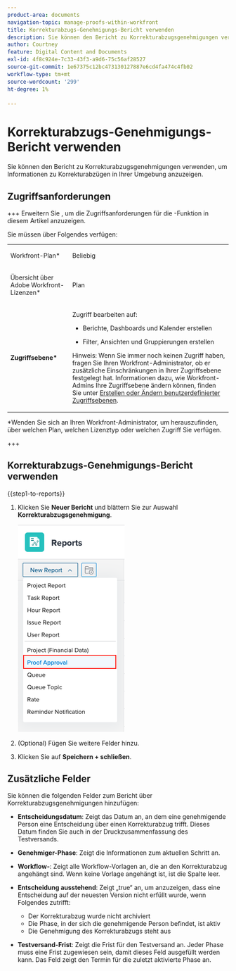 ```yaml
---
product-area: documents
navigation-topic: manage-proofs-within-workfront
title: Korrekturabzugs-Genehmigungs-Bericht verwenden
description: Sie können den Bericht zu Korrekturabzugsgenehmigungen verwenden, um Informationen zu Korrekturabzügen in Ihrer Umgebung anzuzeigen.
author: Courtney
feature: Digital Content and Documents
exl-id: 4f8c924e-7c33-43f3-a9d6-75c56af28527
source-git-commit: 1e67375c12bc473130127887e6cd4fa474c4fb02
workflow-type: tm+mt
source-wordcount: '299'
ht-degree: 1%

---
```


# Korrekturabzugs-Genehmigungs-Bericht verwenden

Sie können den Bericht zu Korrekturabzugsgenehmigungen verwenden, um Informationen zu Korrekturabzügen in Ihrer Umgebung anzuzeigen.

## Zugriffsanforderungen

+++ Erweitern Sie , um die Zugriffsanforderungen für die -Funktion in diesem Artikel anzuzeigen.

Sie müssen über Folgendes verfügen:

<table style="table-layout:auto"> 
 <col> 
 <col> 
 <tbody> 
  <tr> 
   <td role="rowheader"> <p>Workfront-Plan*</p> </td> 
   <td>Beliebig</td> 
  </tr> 
  <tr> 
   <td role="rowheader"> <p>Übersicht über Adobe Workfront-Lizenzen*</p> </td> 
   <td> <p>Plan</p> </td> 
  </tr> 
  <tr data-mc-conditions=""> 
   <td role="rowheader"><strong>Zugriffsebene*</strong> </td> 
   <td> <p>Zugriff bearbeiten auf:</p> 
    <ul> 
     <li> <p>Berichte, Dashboards und Kalender erstellen</p> </li> 
     <li> <p>Filter, Ansichten und Gruppierungen erstellen</p> </li> 
    </ul> <p>Hinweis: Wenn Sie immer noch keinen Zugriff haben, fragen Sie Ihren Workfront-Administrator, ob er zusätzliche Einschränkungen in Ihrer Zugriffsebene festgelegt hat. Informationen dazu, wie Workfront-Admins Ihre Zugriffsebene ändern können, finden Sie unter <a href="../../../administration-and-setup/add-users/configure-and-grant-access/create-modify-access-levels.md" class="MCXref xref">Erstellen oder Ändern benutzerdefinierter Zugriffsebenen</a>.</p> </td> 
  </tr> 
 </tbody> 
</table>

&#42;Wenden Sie sich an Ihren Workfront-Administrator, um herauszufinden, über welchen Plan, welchen Lizenztyp oder welchen Zugriff Sie verfügen.

+++

## Korrekturabzugs-Genehmigungs-Bericht verwenden

{{step1-to-reports}}

1. Klicken Sie **Neuer Bericht** und blättern Sie zur Auswahl **Korrekturabzugsgenehmigung**.

   ![Bericht zur Korrekturabzugsgenehmigung](assets/proof-approval-report.png)

1. (Optional) Fügen Sie weitere Felder hinzu.
1. Klicken Sie auf **Speichern + schließen**.

## Zusätzliche Felder

Sie können die folgenden Felder zum Bericht über Korrekturabzugsgenehmigungen hinzufügen:

* **Entscheidungsdatum**: Zeigt das Datum an, an dem eine genehmigende Person eine Entscheidung über einen Korrekturabzug trifft. Dieses Datum finden Sie auch in der Druckzusammenfassung des Testversands.
* **Genehmiger-Phase**: Zeigt die Informationen zum aktuellen Schritt an.
* **Workflow-**: Zeigt alle Workflow-Vorlagen an, die an den Korrekturabzug angehängt sind. Wenn keine Vorlage angehängt ist, ist die Spalte leer.
* **Entscheidung ausstehend**: Zeigt „true“ an, um anzuzeigen, dass eine Entscheidung auf der neuesten Version nicht erfüllt wurde, wenn Folgendes zutrifft:

   * Der Korrekturabzug wurde nicht archiviert
   * Die Phase, in der sich die genehmigende Person befindet, ist aktiv
   * Die Genehmigung des Korrekturabzugs steht aus

* **Testversand-Frist**: Zeigt die Frist für den Testversand an. Jeder Phase muss eine Frist zugewiesen sein, damit dieses Feld ausgefüllt werden kann. Das Feld zeigt den Termin für die zuletzt aktivierte Phase an.

 
